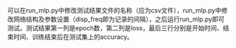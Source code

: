 可以在run_mlp.py中修改测试结果文件的名称（应为csv文件），run_mlp.py中修改网络结构及参数设置（disp_freq即为记录的间隔），之后运行run_mlp.py即可测试。测试结果第一列是epoch数，第二列是loss，最后三行分别是开始时间、结束时间、训练结束后在测试集上的accuracy。
